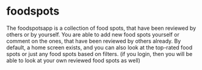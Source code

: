 # foodspots

The foodspotsapp is a collection of food spots, that have been reviewed by others or by yourself.
You are able to add new food spots yourself or comment on the ones, that have been reviewed by
others already.
By default, a home screen exists, and you can also look at the top-rated food spots or just any food
spots based on filters.
(if you login, then you will be able to look at your own reviewed food spots as well)
